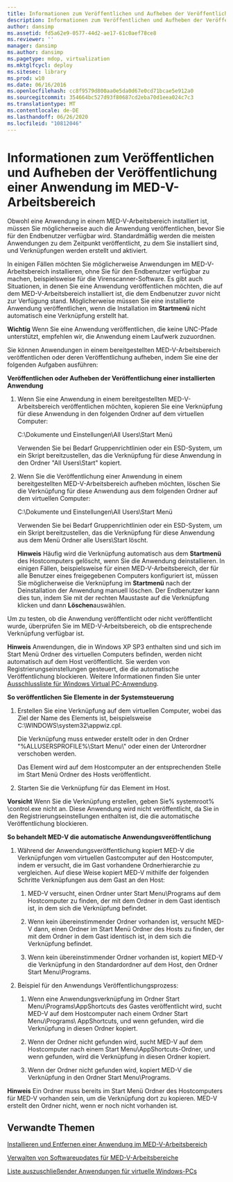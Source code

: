 ```yaml
---
title: Informationen zum Veröffentlichen und Aufheben der Veröffentlichung einer Anwendung im MED-V-Arbeitsbereich
description: Informationen zum Veröffentlichen und Aufheben der Veröffentlichung einer Anwendung im MED-V-Arbeitsbereich
author: dansimp
ms.assetid: fd5a62e9-0577-44d2-ae17-61c0aef78ce8
ms.reviewer: ''
manager: dansimp
ms.author: dansimp
ms.pagetype: mdop, virtualization
ms.mktglfcycl: deploy
ms.sitesec: library
ms.prod: w10
ms.date: 06/16/2016
ms.openlocfilehash: cc8f9579d800aa0e5da0d67e0cd71bcae5e912a0
ms.sourcegitcommit: 354664bc527d93f80687cd2eba70d1eea024c7c3
ms.translationtype: MT
ms.contentlocale: de-DE
ms.lasthandoff: 06/26/2020
ms.locfileid: "10812046"
---
```

# Informationen zum Veröffentlichen und Aufheben der Veröffentlichung einer Anwendung im MED-V-Arbeitsbereich


Obwohl eine Anwendung in einem MED-V-Arbeitsbereich installiert ist, müssen Sie möglicherweise auch die Anwendung veröffentlichen, bevor Sie für den Endbenutzer verfügbar wird. Standardmäßig werden die meisten Anwendungen zu dem Zeitpunkt veröffentlicht, zu dem Sie installiert sind, und Verknüpfungen werden erstellt und aktiviert.

In einigen Fällen möchten Sie möglicherweise Anwendungen im MED-V-Arbeitsbereich installieren, ohne Sie für den Endbenutzer verfügbar zu machen, beispielsweise für die Virenscanner-Software. Es gibt auch Situationen, in denen Sie eine Anwendung veröffentlichen möchten, die auf dem MED-V-Arbeitsbereich installiert ist, die dem Endbenutzer zuvor nicht zur Verfügung stand. Möglicherweise müssen Sie eine installierte Anwendung veröffentlichen, wenn die Installation im **Startmenü** nicht automatisch eine Verknüpfung erstellt hat.

**Wichtig**  Wenn Sie eine Anwendung veröffentlichen, die keine UNC-Pfade unterstützt, empfehlen wir, die Anwendung einem Laufwerk zuzuordnen.

 

Sie können Anwendungen in einem bereitgestellten MED-V-Arbeitsbereich veröffentlichen oder deren Veröffentlichung aufheben, indem Sie eine der folgenden Aufgaben ausführen:

**Veröffentlichen oder Aufheben der Veröffentlichung einer installierten Anwendung**

1.  Wenn Sie eine Anwendung in einem bereitgestellten MED-V-Arbeitsbereich veröffentlichen möchten, kopieren Sie eine Verknüpfung für diese Anwendung in den folgenden Ordner auf dem virtuellen Computer:

    C:\\Dokumente und Einstellungen\\All Users\\Start Menü

    Verwenden Sie bei Bedarf Gruppenrichtlinien oder ein ESD-System, um ein Skript bereitzustellen, das die Verknüpfung für diese Anwendung in den Ordner "All Users\\Start" kopiert.

2.  Wenn Sie die Veröffentlichung einer Anwendung in einem bereitgestellten MED-V-Arbeitsbereich aufheben möchten, löschen Sie die Verknüpfung für diese Anwendung aus dem folgenden Ordner auf dem virtuellen Computer:

    C:\\Dokumente und Einstellungen\\All Users\\Start Menü

    Verwenden Sie bei Bedarf Gruppenrichtlinien oder ein ESD-System, um ein Skript bereitzustellen, das die Verknüpfung für diese Anwendung aus dem Menü Ordner alle Users\\Start löscht.

    **Hinweis**  Häufig wird die Verknüpfung automatisch aus dem **Startmenü** des Hostcomputers gelöscht, wenn Sie die Anwendung deinstallieren. In einigen Fällen, beispielsweise für einen MED-V-Arbeitsbereich, der für alle Benutzer eines freigegebenen Computers konfiguriert ist, müssen Sie möglicherweise die Verknüpfung im **Startmenü** nach der Deinstallation der Anwendung manuell löschen. Der Endbenutzer kann dies tun, indem Sie mit der rechten Maustaste auf die Verknüpfung klicken und dann **Löschen**auswählen.

     

Um zu testen, ob die Anwendung veröffentlicht oder nicht veröffentlicht wurde, überprüfen Sie im MED-V-Arbeitsbereich, ob die entsprechende Verknüpfung verfügbar ist.

**Hinweis**  Anwendungen, die in Windows XP SP3 enthalten sind und sich im Start Menü Ordner des virtuellen Computers befinden, werden nicht automatisch auf dem Host veröffentlicht. Sie werden von Registrierungseinstellungen gesteuert, die die automatische Veröffentlichung blockieren. Weitere Informationen finden Sie unter [Ausschlussliste für Windows Virtual PC-Anwendung](windows-virtual-pc-application-exclude-list.md).

 

**So veröffentlichen Sie Elemente in der Systemsteuerung**

1.  Erstellen Sie eine Verknüpfung auf dem virtuellen Computer, wobei das Ziel der Name des Elements ist, beispielsweise C:\\WINDOWS\\system32\\appwiz.cpl.

    Die Verknüpfung muss entweder erstellt oder in den Ordner "%ALLUSERSPROFILE%\\Start Menu\\" oder einen der Unterordner verschoben werden.

    Das Element wird auf dem Hostcomputer an der entsprechenden Stelle im Start Menü Ordner des Hosts veröffentlicht.

2.  Starten Sie die Verknüpfung für das Element im Host.

**Vorsicht**  Wenn Sie die Verknüpfung erstellen, geben Sie% systemroot% \\control.exe nicht an. Diese Anwendung wird nicht veröffentlicht, da Sie in den Registrierungseinstellungen enthalten ist, die die automatische Veröffentlichung blockieren.

 

**So behandelt MED-V die automatische Anwendungsveröffentlichung**

1.  Während der Anwendungsveröffentlichung kopiert MED-V die Verknüpfungen vom virtuellen Gastcomputer auf den Hostcomputer, indem er versucht, die im Gast vorhandene Ordnerhierarchie zu vergleichen. Auf diese Weise kopiert MED-V mithilfe der folgenden Schritte Verknüpfungen aus dem Gast an den Host:

    1.  MED-V versucht, einen Ordner unter Start Menu\\Programs auf dem Hostcomputer zu finden, der mit dem Ordner in dem Gast identisch ist, in dem sich die Verknüpfung befindet.

    2.  Wenn kein übereinstimmender Ordner vorhanden ist, versucht MED-V dann, einen Ordner im Start Menü Ordner des Hosts zu finden, der mit dem Ordner in dem Gast identisch ist, in dem sich die Verknüpfung befindet.

    3.  Wenn kein übereinstimmender Ordner vorhanden ist, kopiert MED-V die Verknüpfung in den Standardordner auf dem Host, den Ordner Start Menu\\Programs.

2.  Beispiel für den Anwendungs Veröffentlichungsprozess:

    1.  Wenn eine Anwendungsverknüpfung im Ordner Start Menu\\Programs\\AppShortcuts des Gastes veröffentlicht wird, sucht MED-V auf dem Hostcomputer nach einem Ordner Start Menu\\Programs\\ AppShortcuts, und wenn gefunden, wird die Verknüpfung in diesen Ordner kopiert.

    2.  Wenn der Ordner nicht gefunden wird, sucht MED-V auf dem Hostcomputer nach einem Start Menu\\AppShortcuts-Ordner, und wenn gefunden, wird die Verknüpfung in diesen Ordner kopiert.

    3.  Wenn der Ordner nicht gefunden wird, kopiert MED-V die Verknüpfung in den Ordner Start Menu\\Programs.

**Hinweis**  Ein Ordner muss bereits im Start Menü Ordner des Hostcomputers für MED-V vorhanden sein, um die Verknüpfung dort zu kopieren. MED-V erstellt den Ordner nicht, wenn er noch nicht vorhanden ist.

 

## Verwandte Themen


[Installieren und Entfernen einer Anwendung im MED-V-Arbeitsbereich](installing-and-removing-an-application-on-the-med-v-workspace.md)

[Verwalten von Softwareupdates für MED-V-Arbeitsbereiche](managing-software-updates-for-med-v-workspaces.md)

[Liste auszuschließender Anwendungen für virtuelle Windows-PCs](windows-virtual-pc-application-exclude-list.md)

 

 





